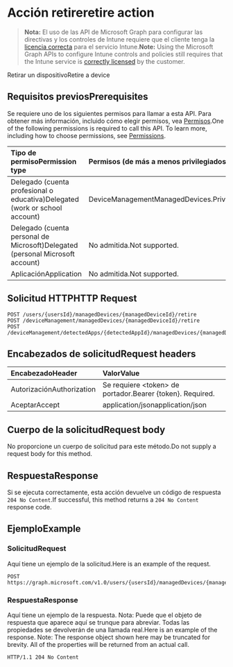 # <a name="retire-action"></a><span data-ttu-id="9153c-101">Acción retire</span><span class="sxs-lookup"><span data-stu-id="9153c-101">retire action</span></span>

> <span data-ttu-id="9153c-102">**Nota:** El uso de las API de Microsoft Graph para configurar las directivas y los controles de Intune requiere que el cliente tenga la [licencia correcta](https://go.microsoft.com/fwlink/?linkid=839381) para el servicio Intune.</span><span class="sxs-lookup"><span data-stu-id="9153c-102">**Note:** Using the Microsoft Graph APIs to configure Intune controls and policies still requires that the Intune service is [correctly licensed](https://go.microsoft.com/fwlink/?linkid=839381) by the customer.</span></span>

<span data-ttu-id="9153c-103">Retirar un dispositivo</span><span class="sxs-lookup"><span data-stu-id="9153c-103">Retire a device</span></span>
## <a name="prerequisites"></a><span data-ttu-id="9153c-104">Requisitos previos</span><span class="sxs-lookup"><span data-stu-id="9153c-104">Prerequisites</span></span>
<span data-ttu-id="9153c-p101">Se requiere uno de los siguientes permisos para llamar a esta API. Para obtener más información, incluido cómo elegir permisos, vea [Permisos](../../../concepts/permissions_reference.md).</span><span class="sxs-lookup"><span data-stu-id="9153c-p101">One of the following permissions is required to call this API. To learn more, including how to choose permissions, see [Permissions](../../../concepts/permissions_reference.md).</span></span>

|<span data-ttu-id="9153c-107">Tipo de permiso</span><span class="sxs-lookup"><span data-stu-id="9153c-107">Permission type</span></span>|<span data-ttu-id="9153c-108">Permisos (de más a menos privilegiados)</span><span class="sxs-lookup"><span data-stu-id="9153c-108">Permissions (from least to most privileged)</span></span>|
|:---|:---|
|<span data-ttu-id="9153c-109">Delegado (cuenta profesional o educativa)</span><span class="sxs-lookup"><span data-stu-id="9153c-109">Delegated (work or school account)</span></span>|<span data-ttu-id="9153c-110">DeviceManagementManagedDevices.PriviligedOperation.All</span><span class="sxs-lookup"><span data-stu-id="9153c-110">DeviceManagementManagedDevices.PriviligedOperation.All</span></span>|
|<span data-ttu-id="9153c-111">Delegado (cuenta personal de Microsoft)</span><span class="sxs-lookup"><span data-stu-id="9153c-111">Delegated (personal Microsoft account)</span></span>|<span data-ttu-id="9153c-112">No admitida.</span><span class="sxs-lookup"><span data-stu-id="9153c-112">Not supported.</span></span>|
|<span data-ttu-id="9153c-113">Aplicación</span><span class="sxs-lookup"><span data-stu-id="9153c-113">Application</span></span>|<span data-ttu-id="9153c-114">No admitida.</span><span class="sxs-lookup"><span data-stu-id="9153c-114">Not supported.</span></span>|

## <a name="http-request"></a><span data-ttu-id="9153c-115">Solicitud HTTP</span><span class="sxs-lookup"><span data-stu-id="9153c-115">HTTP Request</span></span>
<!-- {
  "blockType": "ignored"
}
-->
``` http
POST /users/{usersId}/managedDevices/{managedDeviceId}/retire
POST /deviceManagement/managedDevices/{managedDeviceId}/retire
POST /deviceManagement/detectedApps/{detectedAppId}/managedDevices/{managedDeviceId}/retire
```

## <a name="request-headers"></a><span data-ttu-id="9153c-116">Encabezados de solicitud</span><span class="sxs-lookup"><span data-stu-id="9153c-116">Request headers</span></span>
|<span data-ttu-id="9153c-117">Encabezado</span><span class="sxs-lookup"><span data-stu-id="9153c-117">Header</span></span>|<span data-ttu-id="9153c-118">Valor</span><span class="sxs-lookup"><span data-stu-id="9153c-118">Value</span></span>|
|:---|:---|
|<span data-ttu-id="9153c-119">Autorización</span><span class="sxs-lookup"><span data-stu-id="9153c-119">Authorization</span></span>|<span data-ttu-id="9153c-120">Se requiere &lt;token&gt; de portador.</span><span class="sxs-lookup"><span data-stu-id="9153c-120">Bearer {token}. Required.</span></span>|
|<span data-ttu-id="9153c-121">Aceptar</span><span class="sxs-lookup"><span data-stu-id="9153c-121">Accept</span></span>|<span data-ttu-id="9153c-122">application/json</span><span class="sxs-lookup"><span data-stu-id="9153c-122">application/json</span></span>|

## <a name="request-body"></a><span data-ttu-id="9153c-123">Cuerpo de la solicitud</span><span class="sxs-lookup"><span data-stu-id="9153c-123">Request body</span></span>
<span data-ttu-id="9153c-124">No proporcione un cuerpo de solicitud para este método.</span><span class="sxs-lookup"><span data-stu-id="9153c-124">Do not supply a request body for this method.</span></span>

## <a name="response"></a><span data-ttu-id="9153c-125">Respuesta</span><span class="sxs-lookup"><span data-stu-id="9153c-125">Response</span></span>
<span data-ttu-id="9153c-126">Si se ejecuta correctamente, esta acción devuelve un código de respuesta `204 No Content`.</span><span class="sxs-lookup"><span data-stu-id="9153c-126">If successful, this method returns a `204 No Content` response code.</span></span>

## <a name="example"></a><span data-ttu-id="9153c-127">Ejemplo</span><span class="sxs-lookup"><span data-stu-id="9153c-127">Example</span></span>
### <a name="request"></a><span data-ttu-id="9153c-128">Solicitud</span><span class="sxs-lookup"><span data-stu-id="9153c-128">Request</span></span>
<span data-ttu-id="9153c-129">Aquí tiene un ejemplo de la solicitud.</span><span class="sxs-lookup"><span data-stu-id="9153c-129">Here is an example of the request.</span></span>
``` http
POST https://graph.microsoft.com/v1.0/users/{usersId}/managedDevices/{managedDeviceId}/retire
```

### <a name="response"></a><span data-ttu-id="9153c-130">Respuesta</span><span class="sxs-lookup"><span data-stu-id="9153c-130">Response</span></span>
<span data-ttu-id="9153c-p102">Aquí tiene un ejemplo de la respuesta. Nota: Puede que el objeto de respuesta que aparece aquí se trunque para abreviar. Todas las propiedades se devolverán de una llamada real.</span><span class="sxs-lookup"><span data-stu-id="9153c-p102">Here is an example of the response. Note: The response object shown here may be truncated for brevity. All of the properties will be returned from an actual call.</span></span>
``` http
HTTP/1.1 204 No Content
```




